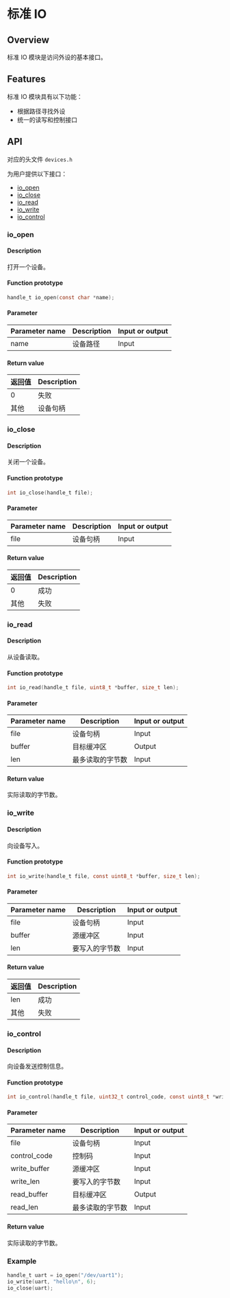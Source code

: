 # 标准 IO

## Overview

标准 IO 模块是访问外设的基本接口。

## Features

标准 IO 模块具有以下功能：

- 根据路径寻找外设
- 统一的读写和控制接口

## API

对应的头文件 `devices.h`

为用户提供以下接口：

- [io\_open](#ioopen)
- [io\_close](#ioclose)
- [io\_read](#ioread)
- [io\_write](#iowrite)
- [io\_control](#iocontrol)

### io\_open

#### Description

打开一个设备。

#### Function prototype

```c
handle_t io_open(const char *name);
```

#### Parameter

| Parameter name   |   Description     |  Input or output  |
| --------- | ---------- | --------- |
| name      | 设备路径    | Input      |

#### Return value

| 返回值 |  Description   |
| ----- | ------- |
| 0     | 失败    |
| 其他  | 设备句柄 |

### io\_close

#### Description

关闭一个设备。

#### Function prototype

```c
int io_close(handle_t file);
```

#### Parameter

| Parameter name   |   Description     |  Input or output  |
| --------- | ---------- | --------- |
| file      | 设备句柄    | Input      |

#### Return value

| 返回值 |  Description   |
| ----- | ------- |
| 0     | 成功    |
| 其他  | 失败    |

### io\_read

#### Description

从设备读取。

#### Function prototype

```c
int io_read(handle_t file, uint8_t *buffer, size_t len);
```

#### Parameter

| Parameter name   |   Description         |  Input or output  |
| --------- | -------------- | --------- |
| file      | 设备句柄        | Input      |
| buffer    | 目标缓冲区      | Output      |
| len       | 最多读取的字节数 | Input      |

#### Return value

实际读取的字节数。

### io\_write

#### Description

向设备写入。

#### Function prototype

```c
int io_write(handle_t file, const uint8_t *buffer, size_t len);
```

#### Parameter

| Parameter name   |   Description       |  Input or output  |
| --------- | ------------ | --------- |
| file      | 设备句柄      | Input      |
| buffer    | 源缓冲区      | Input      |
| len       | 要写入的字节数 | Input      |

#### Return value

| 返回值 |  Description   |
| ----- | ------- |
| len   | 成功    |
| 其他  | 失败    |

### io\_control

#### Description

向设备发送控制信息。

#### Function prototype

```c
int io_control(handle_t file, uint32_t control_code, const uint8_t *write_buffer, size_t write_len, uint8_t *read_buffer, size_t read_len);
```

#### Parameter

| Parameter name       |   Description         |  Input or output  |
| ------------- | -------------- | --------- |
| file          | 设备句柄        | Input      |
| control\_code | 控制码          | Input      |
| write\_buffer | 源缓冲区        | Input      |
| write\_len    | 要写入的字节数   | Input      |
| read\_buffer  | 目标缓冲区      | Output      |
| read\_len     | 最多读取的字节数 | Input      |

#### Return value

实际读取的字节数。

### Example

```c
handle_t uart = io_open("/dev/uart1");
io_write(uart, "hello\n", 6);
io_close(uart);
```